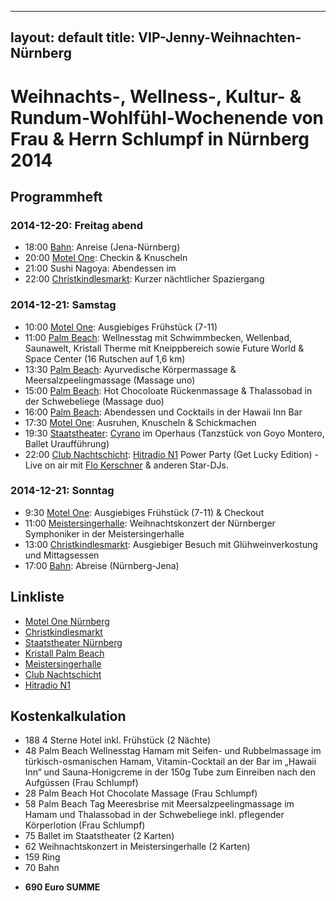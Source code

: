 
---
layout: default 
title: VIP-Jenny-Weihnachten-Nürnberg  
---

# Weihnachts-, Wellness-, Kultur- & Rundum-Wohlfühl-Wochenende von Frau & Herrn Schlumpf in Nürnberg 2014

## Programmheft

### 2014-12-20: Freitag abend

- 18:00 [Bahn](http://www.bahn.de/): Anreise (Jena-Nürnberg)
- 20:00 [Motel One](http://www.motel-one.com/de/hotels/nuernberg/hotel-nuernberg-city/): Checkin & Knuscheln
- 21:00 Sushi Nagoya: Abendessen im 
- 22:00 [Christkindlesmarkt](http://www.christkindlesmarkt.de): Kurzer nächtlicher Spaziergang

### 2014-12-21: Samstag

- 10:00 [Motel One](http://www.motel-one.com/de/hotels/nuernberg/hotel-nuernberg-city/): Ausgiebiges Frühstück (7-11)
- 11:00 [Palm Beach](http://www.palm-beach.de/): Wellnesstag mit Schwimmbecken, Wellenbad, Saunawelt, Kristall Therme mit Kneippbereich sowie Future World & Space Center (16 Rutschen auf 1,6 km)
- 13:30 [Palm Beach](http://www.palm-beach.de/): Ayurvedische Körpermassage & Meersalzpeelingmassage (Massage uno)
- 15:00 [Palm Beach](http://www.palm-beach.de/): Hot Chocoloate Rückenmassage & Thalassobad in der Schwebeliege (Massage duo)
- 16:00 [Palm Beach](http://www.palm-beach.de/): Abendessen und Cocktails in der Hawaii Inn Bar
- 17:30 [Motel One](http://www.motel-one.com/de/hotels/nuernberg/hotel-nuernberg-city/): Ausruhen, Knuscheln & Schickmachen
- 19:30 [Staatstheater](http://www.staatstheater-nuernberg.de/): [Cyrano](http://www.staatstheater-nuernberg.de/index.php?page=ballett,veranstaltung,cyrano_ua_,87858) im Operhaus (Tanzstück von Goyo Montero, Ballet Uraufführung) 
- 22:00 [Club Nachtschicht](http://www.nachtschicht-nuernberg.de/): [Hitradio N1](http://www.hitradion1.de/index.php) Power Party (Get Lucky Edition) - Live on air mit [Flo Kerschner](https://www.facebook.com/flokerschnershow) & anderen Star-DJs. 

### 2014-12-21: Sonntag

- 9:30 [Motel One](http://www.motel-one.com/de/hotels/nuernberg/hotel-nuernberg-city/): Ausgiebiges Frühstück (7-11) & Checkout
- 11:00 [Meistersingerhalle](http://www.meistersingerhalle.nuernberg.de): Weihnachtskonzert der Nürnberger Symphoniker in der Meistersingerhalle
- 13:00 [Christkindlesmarkt](http://www.christkindlesmarkt.de): Ausgiebiger Besuch  mit Glühweinverkostung und Mittagsessen
- 17:00 [Bahn](http://www.bahn.de/): Abreise (Nürnberg-Jena)

## Linkliste

- [Motel One Nürnberg](http://www.motel-one.com/de/hotels/nuernberg/hotel-nuernberg-city/)
- [Christkindlesmarkt](http://www.christkindlesmarkt.de)
- [Staatstheater Nürnberg](http://www.staatstheater-nuernberg.de/)
- [Kristall Palm Beach](http://www.palm-beach.de/)
- [Meistersingerhalle](http://www.meistersingerhalle.nuernberg.de)
- [Club Nachtschicht](http://www.nachtschicht-nuernberg.de/)
- [Hitradio N1](http://www.hitradion1.de/index.php)

## Kostenkalkulation

- 188 4 Sterne Hotel inkl. Frühstück (2 Nächte)
- 48 Palm Beach Wellnesstag Hamam mit Seifen- und Rubbelmassage im türkisch-osmanischen Hamam, Vitamin-Cocktail an der Bar im „Hawaii Inn“ und Sauna-Honigcreme in der 150g Tube zum Einreiben nach den Aufgüssen (Frau Schlumpf)
- 28 Palm Beach Hot Chocolate Massage (Frau Schlumpf)
- 58 Palm Beach Tag Meeresbrise mit Meersalzpeelingmassage im Hamam und Thalassobad in der Schwebeliege inkl. pflegender Körperlotion (Frau Schlumpf)
- 75 Ballet im Staatstheater (2 Karten)
- 62 Weihnachtskonzert in Meistersingerhalle (2 Karten)
- 159 Ring
- 70 Bahn 
* **690 Euro SUMME**